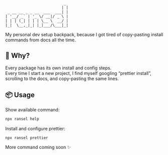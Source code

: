 ```
                          _  
                         | | 
 _ __ __ _ _ __  ___  ___| | 
| '__/ _` | '_ \/ __|/ _ \ | 
| | | (_| | | | \__ \  __/ | 
|_|  \__,_|_| |_|___/\___|_|                                                                                    

```
                             

My personal dev setup backpack, because I got tired of copy-pasting install commands from docs all the time.

## 📝 Why?

Every package has its own install and config steps.  
Every time I start a new project, I find myself googling “prettier install”, scrolling to the docs, and copy-pasting the same lines.

## 📦 Usage

Show available command:

```bash
npx ransel help
```

Install and configure prettier:

```bash
npx ransel prettier
```

More command coming soon ✨
